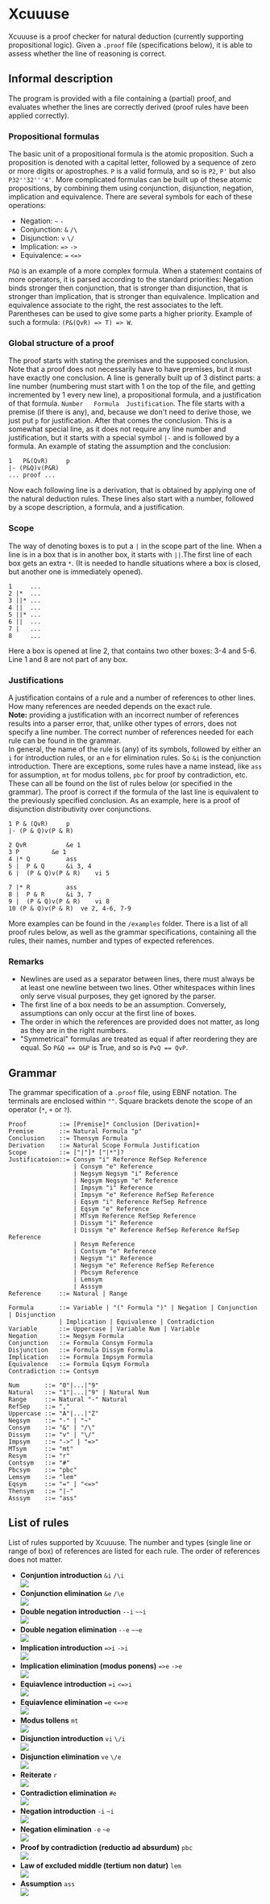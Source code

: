 # Xcuuuse
Xcuuuse is a proof checker for natural deduction (currently supporting propositional logic). Given a `.proof` file (specifications below), it is able to assess whether the line of reasoning is correct.

## Informal description
The program is provided with a file containing a (partial) proof, and evaluates whether the lines are correctly derived (proof rules have been applied correctly). 

### Propositional formulas
The basic unit of a propositional formula is the atomic proposition. Such a proposition is denoted with a capital letter, followed by a sequence of zero or more digits or apostrophes. `P` is a valid formula, and so is `P2`, `P'` but also `P32''32'''4'`. More complicated formulas can be built up of these atomic propositions, by combining them using conjunction, disjunction, negation, implication and equivalence. There are several symbols for each of these operations:  
* Negation: `~` `-`
* Conjunction: `&` `/\`
* Disjunction: `v` `\/`
* Implication: `=>` `->`
* Equivalence: `=` `<=>`  

`P&Q` is an example of a more complex formula. When a statement contains of more operators, it is parsed according to the standard priorities: Negation binds stronger then conjunction, that is stronger than disjunction, that is stronger than implication, that is stronger than equivalence. Implication and equivalence associate to the right, the rest associates to the left. Parentheses can be used to give some parts a higher priority. Example of such a formula: `(P&(QvR) => T) => W`.

### Global structure of a proof
The proof starts with stating the premises and the supposed conclusion. Note that a proof does not necessarily have to have premises, but it must have exactly one conclusion. A line is generally built up of 3 distinct parts: a line number (numbering must start with 1 on the top of the file, and getting incremented by 1 every new line), a propositional formula, and a justification of that formula. `Number   Formula  Justification`. The file starts with a premise (if there is any), and, because we don't need to derive those, we just put `p` for justification. After that comes the conclusion. This is a somewhat special line, as it does not require any line number and justification, but it starts with a special symbol `|-` and is followed by a formula. An example of stating the assumption and the conclusion:
```
1   P&(QvR)		p
|- (P&Q)v(P&R)
... proof ...
```
Now each following line is a derivation, that is obtained by applying one of the natural deduction rules. These lines also start with a number, followed by a scope description, a formula, and a justification.

### Scope
The way of denoting boxes is to put a `|` in the scope part of the line. When a line is in a box that is in another box, it starts with `||`.The first line of each box gets an extra `*`. (It is needed to handle situations where a box is closed, but another one is immediately opened). 
```
1     ...
2 |*  ...
3 ||* ...
4 ||  ...
5 ||* ...
6 ||  ...
7 |   ...
8     ...
```
Here a box is opened at line 2, that contains two other boxes: 3-4 and 5-6. Line 1 and 8 are not part of any box.  

### Justifications
A justification contains of a rule and a number of references to other lines. How many references are needed depends on the exact rule.  
**Note:** providing a justification with an incorrect number of references results into a parser error, that, unlike other types of errors, does not specify a line number. The correct number of references needed for each rule can be found in the grammar.  
In general, the name of the rule is (any) of its symbols, followed by either an `i` for introduction rules, or an `e` for elimination rules. So `&i` is the conjunction introduction. There are exceptions, some rules have a name instead, like `ass` for assumption, `mt` for modus tollens, `pbc` for proof by contradiction, etc. These can all be found on the list of rules below (or specified in the grammar).
The proof is correct if the formula of the last line is equivalent to the previously specified conclusion. As an example, here is a proof of disjunction distributivity over conjunctions.
```
1 P & (QvR)		p
|- (P & Q)v(P & R)

2 QvR			&e 1
3 P			&e 1
4 |* Q			ass
5 |  P & Q		&i 3, 4
6 |  (P & Q)v(P & R)	vi 5

7 |* R			ass
8 |  P & R		&i 3, 7
9 |  (P & Q)v(P & R)	vi 8
10 (P & Q)v(P & R)	ve 2, 4-6, 7-9
```
More examples can be found in the `/examples` folder. There is a list of all proof rules below, as well as the grammar specifications, containing all the rules, their names, number and types of expected references.

### Remarks
* Newlines are used as a separator between lines, there must always be at least one newline between two lines. Other whitespaces within lines only serve visual purposes, they get ignored by the parser.
* The first line of a box needs to be an assumption. Conversely, assumptions can only occur at the first line of boxes.
* The order in which the references are provided does not matter, as long as they are in the right numbers.
* "Symmetrical" formulas are treated as equal if after reordering they are equal. So `P&Q == Q&P` is True, and so is `PvQ == QvP`.

## Grammar
The grammar specification of a `.proof` file, using EBNF notation. The terminals are enclosed within `""`. Square brackets denote the scope of an operator (`*`, `+` or `?`).

```
Proof         ::= [Premise]* Conclusion [Derivation]+
Premise       ::= Natural Formula "p"
Conclusion    ::= Thensym Formula
Derivation    ::= Natural Scope Formula Justification
Scope         ::= ["|"]* ["|*"]?
Justificatoion::= Consym "i" Reference RefSep Reference
                  | Consym "e" Reference
                  | Negsym Negsym "i" Reference
                  | Negsym Negsym "e" Reference
                  | Impsym "i" Reference
                  | Impsym "e" Reference RefSep Reference
                  | Eqsym "i" Reference RefSep Refrence
                  | Eqsym "e" Reference
                  | MTsym Reference RefSep Reference
                  | Dissym "i" Reference
                  | Dissym "e" Reference RefSep Reference RefSep Reference
                  | Resym Reference
                  | Contsym "e" Reference
                  | Negsym "i" Reference
                  | Negsym "e" Reference RefSep Reference
                  | Pbcsym Reference
                  | Lemsym
                  | Asssym
Reference     ::= Natural | Range

Formula       ::= Variable | "(" Formula ")" | Negation | Conjunction | Disjunction 
              | Implication | Equivalence | Contradiction  
Variable      ::= Uppercase | Variable Num | Variable
Negation      ::= Negsym Formula
Conjunction   ::= Formula Consym Formula
Disjunction   ::= Formula Dissym Formula
Implication   ::= Formula Impsym Formula
Equivalence   ::= Formula Eqsym Formula
Contradiction ::= Contsym

Num       ::= "0"|...|"9"  
Natural   ::= "1"|...|"9" | Natural Num
Range     ::= Natural "-" Natural
RefSep    ::= ","
Uppercase ::= "A"|...|"Z"
Negsym    ::= "-" | "~"
Consym    ::= "&" | "/\"
Dissym    ::= "v" | "\/"
Impsym    ::= "->" | "=>"  
MTsym     ::= "mt"
Resym     ::= "r"
Contsym   ::= "#"
Pbcsym    ::= "pbc"
Lemsym    ::= "lem"
Eqsym     ::= "=" | "<=>"
Thensym   ::= "|-" 
Asssym    ::= "ass"
```

## List of rules

List of rules supported by Xcuuuse. The number and types (single line or range of box) of references are listed for each rule. The order of references does not matter.

* **Conjuntion introduction** `&i` `/\i`  
![](rules/conjunction_i.png)  
* **Conjunction elimination** `&e` `/\e`  
![](rules/conjunction_e.png)  
* **Double negation introduction** `--i` `~~i`  
![](rules/dn_i.png)  
* **Double negation elimination** `--e` `~~e`  
![](rules/dn_e.png)  
* **Implication introduction** `=>i` `->i`  
![](rules/implies_i.png)  
* **Implication elimination (modus ponens)** `=>e` `->e`  
![](rules/implies_e.png)  
* **Equiavlence introduction** `=i` `<=>i`  
![](rules/equivalence_i.png)  
* **Equiavlence elimination** `=e` `<=>e`  
![](rules/equivalence_e.png)  
* **Modus tollens** `mt`  
![](rules/mt.png)  
* **Disjunction introduction** `vi` `\/i`  
![](rules/disjunction_i.png)  
* **Disjunction elimination** `ve` `\/e`  
![](rules/disjunction_e.png)  
* **Reiterate** `r`  
![](rules/reiterate.png)  
* **Contradiction elimination** `#e`  
![](rules/contradiction_e.png)  
* **Negation introduction** `-i` `~i`  
![](rules/negation_i.png)  
* **Negation elimination** `-e` `~e`  
![](rules/negation_e.png)  
* **Proof by contradiction (reductio ad absurdum)** `pbc`  
![](rules/pbc.png)  
* **Law of excluded middle (tertium non datur)** `lem`  
![](rules/lem.png)  
* **Assumption** `ass`  
![](rules/ass.png)  
